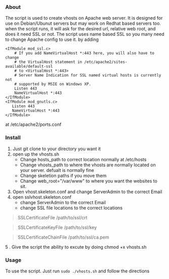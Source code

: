 ### About
The script is used to create vhosts on Apache web server. It is designed for use on Debian/Ubunut servers but may work on Redhat based servers too. 
when the script runs, it will ask for the desired url, relative web root, and does it need SSL or not. The script uses name based SSL so you many need to change Apache config to use it. by adding


    <IfModule mod_ssl.c>
        # If you add NameVirtualHost *:443 here, you will also have to change
        # the VirtualHost statement in /etc/apache2/sites-available/default-ssl
        # to <VirtualHost *:443>
        # Server Name Indication for SSL named virtual hosts is currently not
        # supported by MSIE on Windows XP.
        Listen 443
        NameVirtualHost *:443
    </IfModule>
    <IfModule mod_gnutls.c>
       Listen 443
       NameVirtualHost *:443
    </IfModule>


at /etc/apache2/ports.conf


### Install

1. Just git clone to your directory you want it
2. open up the vhosts.sh 
	- Change hosts_path to correct location normally at /etc/hosts
	- Change vhosts_path to where the vhosts are normally located on your server. defualt is normally fine
	- Change skeletion paths if you move them
	- Change web_root="/var/www" to where you want the websites to sit.
3. Open vhost.skeleton.conf and change ServerAdmin to the correct Email
4. open sslvhost.skeleton.conf 
	- change ServerAdmin to the correct Email
	- change SSL file locations to the correct locations
	
>    SSLCertificateFile     /path/to/ssl/crt

>    SSLCertificateKeyFile  /path/to/ssl/key

>    SSLCertificateChainFile /path/to/ssl/ca.pem
    
5 . Give the script the ability to excute by doing chmod +x vhosts.sh

### Usage
To use the script. Just run  ``` sudo ./vhosts.sh ``` and follow the directions
